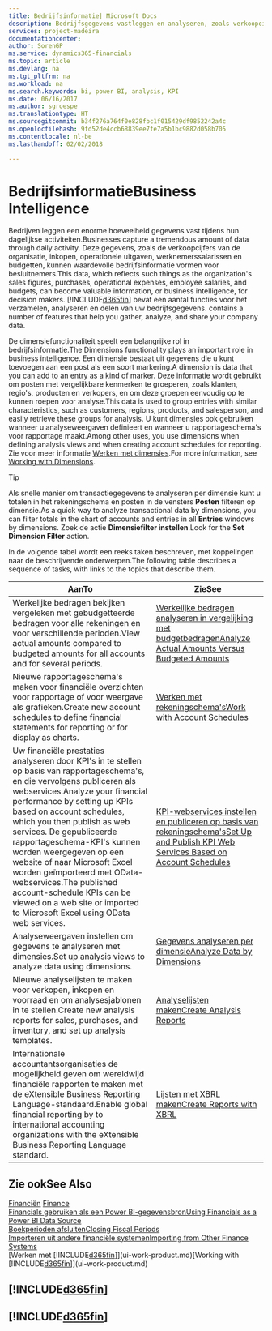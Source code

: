 ```yaml
---
title: Bedrijfsinformatie| Microsoft Docs
description: Bedrijfsgegevens vastleggen en analyseren, zoals verkoopcijfers, inkopen, operationele uitgaven, werknemerssalarissen en budgetten, die waardevolle informatie kunnen zijn voor bedrijfsinformatie of besluitvorming.
services: project-madeira
documentationcenter: 
author: SorenGP
ms.service: dynamics365-financials
ms.topic: article
ms.devlang: na
ms.tgt_pltfrm: na
ms.workload: na
ms.search.keywords: bi, power BI, analysis, KPI
ms.date: 06/16/2017
ms.author: sgroespe
ms.translationtype: HT
ms.sourcegitcommit: b34f276a764f0e828fbc1f015429df9852242a4c
ms.openlocfilehash: 9fd52de4ccb68839ee7fe7a5b1bc9882d058b705
ms.contentlocale: nl-be
ms.lasthandoff: 02/02/2018

---
```

# <a name="business-intelligence"></a><span data-ttu-id="a73d9-103">Bedrijfsinformatie</span><span class="sxs-lookup"><span data-stu-id="a73d9-103">Business Intelligence</span></span>
<span data-ttu-id="a73d9-104">Bedrijven leggen een enorme hoeveelheid gegevens vast tijdens hun dagelijkse activiteiten.</span><span class="sxs-lookup"><span data-stu-id="a73d9-104">Businesses capture a tremendous amount of data through daily activity.</span></span> <span data-ttu-id="a73d9-105">Deze gegevens, zoals de verkoopcijfers van de organisatie, inkopen, operationele uitgaven, werknemerssalarissen en budgetten, kunnen waardevolle bedrijfsinformatie vormen voor besluitnemers.</span><span class="sxs-lookup"><span data-stu-id="a73d9-105">This data, which reflects such things as the organization's sales figures, purchases, operational expenses, employee salaries, and budgets, can become valuable information, or business intelligence, for decision makers.</span></span> [!INCLUDE[d365fin](includes/d365fin_md.md)]<span data-ttu-id="a73d9-106"> bevat een aantal functies voor het verzamelen, analyseren en delen van uw bedrijfsgegevens.</span><span class="sxs-lookup"><span data-stu-id="a73d9-106"> contains a number of features that help you gather, analyze, and share your company data.</span></span>

<span data-ttu-id="a73d9-107">De dimensiefunctionaliteit speelt een belangrijke rol in bedrijfsinformatie.</span><span class="sxs-lookup"><span data-stu-id="a73d9-107">The Dimensions functionality plays an important role in business intelligence.</span></span> <span data-ttu-id="a73d9-108">Een dimensie bestaat uit gegevens die u kunt toevoegen aan een post als een soort markering.</span><span class="sxs-lookup"><span data-stu-id="a73d9-108">A dimension is data that you can add to an entry as a kind of marker.</span></span> <span data-ttu-id="a73d9-109">Deze informatie wordt gebruikt om posten met vergelijkbare kenmerken te groeperen, zoals klanten, regio's, producten en verkopers, en om deze groepen eenvoudig op te kunnen roepen voor analyse.</span><span class="sxs-lookup"><span data-stu-id="a73d9-109">This data is used to group entries with similar characteristics, such as customers, regions, products, and salesperson, and easily retrieve these groups for analysis.</span></span> <span data-ttu-id="a73d9-110">U kunt dimensies ook gebruiken wanneer u analyseweergaven definieert en wanneer u rapportageschema's voor rapportage maakt.</span><span class="sxs-lookup"><span data-stu-id="a73d9-110">Among other uses, you use dimensions  when defining analysis views and when creating account schedules for reporting.</span></span> <span data-ttu-id="a73d9-111">Zie voor meer informatie [Werken met dimensies](finance-dimensions.md).</span><span class="sxs-lookup"><span data-stu-id="a73d9-111">For more information, see [Working with Dimensions](finance-dimensions.md).</span></span>

> [!TIP]
> <span data-ttu-id="a73d9-112">Als snelle manier om transactiegegevens te analyseren per dimensie kunt u totalen in het rekeningschema en posten in de vensters **Posten** filteren op dimensie.</span><span class="sxs-lookup"><span data-stu-id="a73d9-112">As a quick way to analyze transactional data by dimensions, you can filter totals in the chart of accounts and entries in all **Entries** windows by dimensions.</span></span> <span data-ttu-id="a73d9-113">Zoek de actie **Dimensiefilter instellen**.</span><span class="sxs-lookup"><span data-stu-id="a73d9-113">Look for the **Set Dimension Filter** action.</span></span>  

<span data-ttu-id="a73d9-114">In de volgende tabel wordt een reeks taken beschreven, met koppelingen naar de beschrijvende onderwerpen.</span><span class="sxs-lookup"><span data-stu-id="a73d9-114">The following table describes a sequence of tasks, with links to the topics that describe them.</span></span>  

| <span data-ttu-id="a73d9-115">Aan</span><span class="sxs-lookup"><span data-stu-id="a73d9-115">To</span></span> | <span data-ttu-id="a73d9-116">Zie</span><span class="sxs-lookup"><span data-stu-id="a73d9-116">See</span></span> |
| --- | --- |
|<span data-ttu-id="a73d9-117">Werkelijke bedragen bekijken vergeleken met gebudgetteerde bedragen voor alle rekeningen en voor verschillende perioden.</span><span class="sxs-lookup"><span data-stu-id="a73d9-117">View actual amounts compared to budgeted amounts for all accounts and for several periods.</span></span>|[<span data-ttu-id="a73d9-118">Werkelijke bedragen analyseren in vergelijking met budgetbedragen</span><span class="sxs-lookup"><span data-stu-id="a73d9-118">Analyze Actual Amounts Versus Budgeted Amounts</span></span>](bi-how-analyze-actual-versus-budget.md)|
|<span data-ttu-id="a73d9-119">Nieuwe rapportageschema's maken voor financiële overzichten voor rapportage of voor weergave als grafieken.</span><span class="sxs-lookup"><span data-stu-id="a73d9-119">Create new account schedules to define financial statements for reporting or for display as charts.</span></span>|[<span data-ttu-id="a73d9-120">Werken met rekeningschema's</span><span class="sxs-lookup"><span data-stu-id="a73d9-120">Work with Account Schedules</span></span>](bi-how-work-account-schedule.md)|
|<span data-ttu-id="a73d9-121">Uw financiële prestaties analyseren door KPI's in te stellen op basis van rapportageschema's, en die vervolgens publiceren als webservices.</span><span class="sxs-lookup"><span data-stu-id="a73d9-121">Analyze your financial performance by setting up KPIs based on account schedules, which you then publish as web services.</span></span> <span data-ttu-id="a73d9-122">De gepubliceerde rapportageschema-KPI's kunnen worden weergegeven op een website of naar Microsoft Excel worden geïmporteerd met OData-webservices.</span><span class="sxs-lookup"><span data-stu-id="a73d9-122">The published account-schedule KPIs can be viewed on a web site or imported to Microsoft Excel using OData web services.</span></span>|[<span data-ttu-id="a73d9-123">KPI-webservices instellen en publiceren op basis van rekeningschema's</span><span class="sxs-lookup"><span data-stu-id="a73d9-123">Set Up and Publish KPI Web Services Based on Account Schedules</span></span>](bi-how-to-set-up-and-publish-kpi-web-services-based-on-account-schedules.md)|
|<span data-ttu-id="a73d9-124">Analyseweergaven instellen om gegevens te analyseren met dimensies.</span><span class="sxs-lookup"><span data-stu-id="a73d9-124">Set up analysis views to analyze data using dimensions.</span></span>|[<span data-ttu-id="a73d9-125">Gegevens analyseren per dimensie</span><span class="sxs-lookup"><span data-stu-id="a73d9-125">Analyze Data by Dimensions</span></span>](bi-how-analyze-data-dimension.md)|
|<span data-ttu-id="a73d9-126">Nieuwe analyselijsten te maken voor verkopen, inkopen en voorraad en om analysesjablonen in te stellen.</span><span class="sxs-lookup"><span data-stu-id="a73d9-126">Create new analysis reports for sales, purchases, and inventory, and set up analysis templates.</span></span>|[<span data-ttu-id="a73d9-127">Analyselijsten maken</span><span class="sxs-lookup"><span data-stu-id="a73d9-127">Create Analysis Reports</span></span>](bi-how-create-analysis-views-reports.md)|
|<span data-ttu-id="a73d9-128">Internationale accountantsorganisaties de mogelijkheid geven om wereldwijd financiële rapporten te maken met de eXtensible Business Reporting Language-standaard.</span><span class="sxs-lookup"><span data-stu-id="a73d9-128">Enable global financial reporting by to international accounting organizations with the eXtensible Business Reporting Language standard.</span></span>|[<span data-ttu-id="a73d9-129">Lijsten met XBRL maken</span><span class="sxs-lookup"><span data-stu-id="a73d9-129">Create Reports with XBRL</span></span>](bi-create-reports-with-xbrl.md)|

## <a name="see-also"></a><span data-ttu-id="a73d9-130">Zie ook</span><span class="sxs-lookup"><span data-stu-id="a73d9-130">See Also</span></span>
<span data-ttu-id="a73d9-131">[Financiën](finance.md)  </span><span class="sxs-lookup"><span data-stu-id="a73d9-131">[Finance](finance.md)  </span></span>  
[<span data-ttu-id="a73d9-132">Financials gebruiken als een Power BI-gegevensbron</span><span class="sxs-lookup"><span data-stu-id="a73d9-132">Using Financials as a Power BI Data Source</span></span>](across-how-use-financials-data-source-powerbi.md)  
[<span data-ttu-id="a73d9-133">Boekperioden afsluiten</span><span class="sxs-lookup"><span data-stu-id="a73d9-133">Closing Fiscal Periods</span></span>](year-close-years-periods.md)  
[<span data-ttu-id="a73d9-134">Importeren uit andere financiële systemen</span><span class="sxs-lookup"><span data-stu-id="a73d9-134">Importing from Other Finance Systems</span></span>](upload-data.md)  
<span data-ttu-id="a73d9-135">[Werken met [!INCLUDE[d365fin](includes/d365fin_md.md)]](ui-work-product.md)</span><span class="sxs-lookup"><span data-stu-id="a73d9-135">[Working with [!INCLUDE[d365fin](includes/d365fin_md.md)]](ui-work-product.md)</span></span>

## [!INCLUDE[d365fin](includes/free_trial_md.md)]  
## [!INCLUDE[d365fin](includes/training_link_md.md)]

